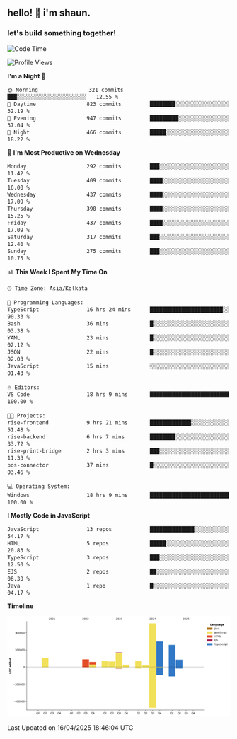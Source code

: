 ## hello! 👋 i'm shaun. 
### let's build something together!
<!--START_SECTION:waka-->
![Code Time](http://img.shields.io/badge/Code%20Time-143%20hrs%208%20mins-blue)

![Profile Views](http://img.shields.io/badge/Profile%20Views-0-blue)

**I'm a Night 🦉** 

```text
🌞 Morning                321 commits         ███░░░░░░░░░░░░░░░░░░░░░░   12.55 % 
🌆 Daytime                823 commits         ████████░░░░░░░░░░░░░░░░░   32.19 % 
🌃 Evening                947 commits         █████████░░░░░░░░░░░░░░░░   37.04 % 
🌙 Night                  466 commits         █████░░░░░░░░░░░░░░░░░░░░   18.22 % 
```
📅 **I'm Most Productive on Wednesday** 

```text
Monday                   292 commits         ███░░░░░░░░░░░░░░░░░░░░░░   11.42 % 
Tuesday                  409 commits         ████░░░░░░░░░░░░░░░░░░░░░   16.00 % 
Wednesday                437 commits         ████░░░░░░░░░░░░░░░░░░░░░   17.09 % 
Thursday                 390 commits         ████░░░░░░░░░░░░░░░░░░░░░   15.25 % 
Friday                   437 commits         ████░░░░░░░░░░░░░░░░░░░░░   17.09 % 
Saturday                 317 commits         ███░░░░░░░░░░░░░░░░░░░░░░   12.40 % 
Sunday                   275 commits         ███░░░░░░░░░░░░░░░░░░░░░░   10.75 % 
```


📊 **This Week I Spent My Time On** 

```text
🕑︎ Time Zone: Asia/Kolkata

💬 Programming Languages: 
TypeScript               16 hrs 24 mins      ███████████████████████░░   90.33 % 
Bash                     36 mins             █░░░░░░░░░░░░░░░░░░░░░░░░   03.38 % 
YAML                     23 mins             █░░░░░░░░░░░░░░░░░░░░░░░░   02.12 % 
JSON                     22 mins             █░░░░░░░░░░░░░░░░░░░░░░░░   02.03 % 
JavaScript               15 mins             ░░░░░░░░░░░░░░░░░░░░░░░░░   01.43 % 

🔥 Editors: 
VS Code                  18 hrs 9 mins       █████████████████████████   100.00 % 

🐱‍💻 Projects: 
rise-frontend            9 hrs 21 mins       █████████████░░░░░░░░░░░░   51.48 % 
rise-backend             6 hrs 7 mins        ████████░░░░░░░░░░░░░░░░░   33.72 % 
rise-print-bridge        2 hrs 3 mins        ███░░░░░░░░░░░░░░░░░░░░░░   11.33 % 
pos-connector            37 mins             █░░░░░░░░░░░░░░░░░░░░░░░░   03.46 % 

💻 Operating System: 
Windows                  18 hrs 9 mins       █████████████████████████   100.00 % 
```

**I Mostly Code in JavaScript** 

```text
JavaScript               13 repos            ██████████████░░░░░░░░░░░   54.17 % 
HTML                     5 repos             █████░░░░░░░░░░░░░░░░░░░░   20.83 % 
TypeScript               3 repos             ███░░░░░░░░░░░░░░░░░░░░░░   12.50 % 
EJS                      2 repos             ██░░░░░░░░░░░░░░░░░░░░░░░   08.33 % 
Java                     1 repo              █░░░░░░░░░░░░░░░░░░░░░░░░   04.17 % 
```



**Timeline**

![Lines of Code chart](https://raw.githubusercontent.com/ShaunDaniel/ShaunDaniel/main/assets/bar_graph.png)


 Last Updated on 16/04/2025 18:46:04 UTC
<!--END_SECTION:waka-->
